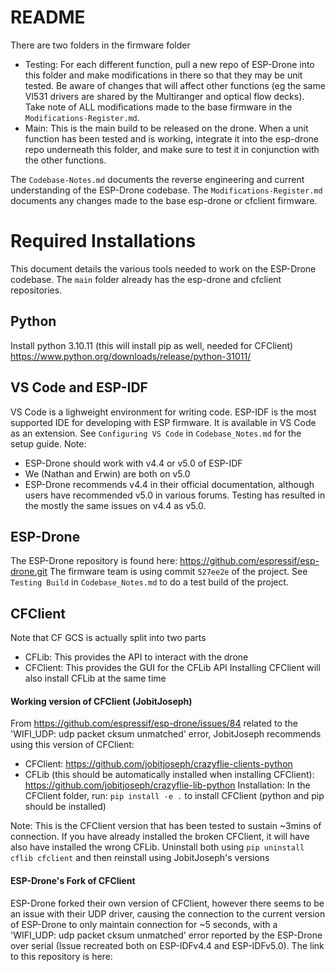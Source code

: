 # README
There are two folders in the firmware folder
- Testing: For each different function, pull a new repo of ESP-Drone into this folder and make modifications in there so that they may be unit tested. Be aware of changes that will affect other functions (eg the same Vl531 drivers are shared by the Multiranger and optical flow decks). Take note of ALL modifications made to the base firmware in the `Modifications-Register.md`.
- Main: This is the main build to be released on the drone. When a unit function has been tested and is working, integrate it into the esp-drone repo underneath this folder, and make sure to test it in conjunction with the other functions.

The `Codebase-Notes.md` documents the reverse engineering and current understanding of the ESP-Drone codebase.
The `Modifications-Register.md` documents any changes made to the base esp-drone or cfclient firmware.

# Required Installations
This document details the various tools needed to work on the ESP-Drone codebase. The `main` folder already has the esp-drone and cfclient repositories.

## Python
Install python 3.10.11 (this will install pip as well, needed for CFClient)
https://www.python.org/downloads/release/python-31011/

## VS Code and ESP-IDF
VS Code is a lighweight environment for writing code. ESP-IDF is the most supported IDE for developing with ESP firmware. It is available in VS Code as an extension. See `Configuring VS Code` in `Codebase_Notes.md` for the setup guide.
Note:
- ESP-Drone should work with v4.4 or v5.0 of ESP-IDF
- We (Nathan and Erwin) are both on v5.0
- ESP-Drone recommends v4.4 in their official documentation, although users have recommended v5.0 in various forums. Testing has resulted in the mostly the same issues on v4.4 as v5.0.

## ESP-Drone
The ESP-Drone repository is found here:
https://github.com/espressif/esp-drone.git
The firmware team is using commit `527ee2e` of the project. See `Testing Build` in `Codebase_Notes.md` to do a test build of the project.

## CFClient
Note that CF GCS is actually split into two parts
- CFLib: This provides the API to interact with the drone
- CFClient: This provides the GUI for the CFLib API
Installing CFClient will also install CFLib at the same time

#### Working version of CFClient (JobitJoseph)
From https://github.com/espressif/esp-drone/issues/84 related to the 'WIFI_UDP: udp packet cksum unmatched' error, JobitJoseph recommends using this version of CFClient:
- CFClient: https://github.com/jobitjoseph/crazyflie-clients-python
- CFLib (this should be automatically installed when installing CFClient): https://github.com/jobitjoseph/crazyflie-lib-python
Installation:
In the CFClient folder, run:
`pip install -e .`
to install CFClient (python and pip should be installed)

Note: 
This is the CFClient version that has been tested to sustain ~3mins of connection. If you have already installed the broken CFClient, it will have also have installed the wrong CFLib. Uninstall both using 
`pip uninstall cflib cfclient`
and then reinstall using JobitJoseph's versions

#### ESP-Drone's Fork of CFClient
ESP-Drone forked their own version of CFClient, however there seems to be an issue with their UDP driver, causing the connection to the current version of ESP-Drone to only maintain connection for ~5 seconds, with a 'WIFI_UDP: udp packet cksum unmatched' error reported by the ESP-Drone over serial (Issue recreated both on ESP-IDFv4.4 and ESP-IDFv5.0). The link to this repository is here:
